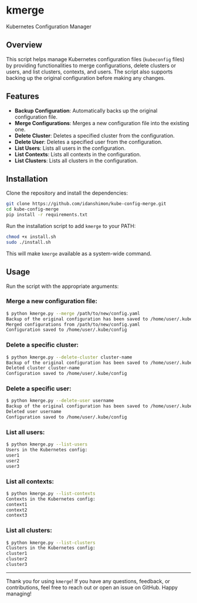 # kmerge

Kubernetes Configuration Manager

## Overview
This script helps manage Kubernetes configuration files (`kubeconfig` files) by providing functionalities to merge configurations, delete clusters or users, and list clusters, contexts, and users. The script also supports backing up the original configuration before making any changes.

## Features
- **Backup Configuration**: Automatically backs up the original configuration file.
- **Merge Configurations**: Merges a new configuration file into the existing one.
- **Delete Cluster**: Deletes a specified cluster from the configuration.
- **Delete User**: Deletes a specified user from the configuration.
- **List Users**: Lists all users in the configuration.
- **List Contexts**: Lists all contexts in the configuration.
- **List Clusters**: Lists all clusters in the configuration.

## Installation

Clone the repository and install the dependencies:
```sh
git clone https://github.com/idanshimon/kube-config-merge.git
cd kube-config-merge
pip install -r requirements.txt
```

 Run the installation script to add `kmerge` to your PATH:
```sh
chmod +x install.sh
sudo ./install.sh
```

This will make `kmerge` available as a system-wide command.

## Usage
Run the script with the appropriate arguments:

### Merge a new configuration file:
```bash
$ python kmerge.py --merge /path/to/new/config.yaml
Backup of the original configuration has been saved to /home/user/.kube/config.bak
Merged configurations from /path/to/new/config.yaml
Configuration saved to /home/user/.kube/config
```
### Delete a specific cluster:

```bash
$ python kmerge.py --delete-cluster cluster-name
Backup of the original configuration has been saved to /home/user/.kube/config.bak
Deleted cluster cluster-name
Configuration saved to /home/user/.kube/config

```

### Delete a specific user:
```bash
$ python kmerge.py --delete-user username
Backup of the original configuration has been saved to /home/user/.kube/config.bak
Deleted user username
Configuration saved to /home/user/.kube/config

```

### List all users:
```bash
$ python kmerge.py --list-users
Users in the Kubernetes config:
user1
user2
user3

```

### List all contexts:
```bash
$ python kmerge.py --list-contexts
Contexts in the Kubernetes config:
context1
context2
context3

```

### List all clusters:
```bash
$ python kmerge.py --list-clusters
Clusters in the Kubernetes config:
cluster1
cluster2
cluster3

```

---

Thank you for using `kmerge`! If you have any questions, feedback, or contributions, feel free to reach out or open an issue on GitHub. Happy managing!
